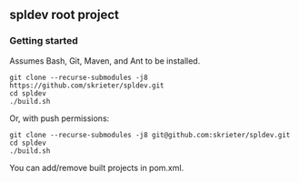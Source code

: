 ## spldev root project

### Getting started

Assumes Bash, Git, Maven, and Ant to be installed.

```
git clone --recurse-submodules -j8 https://github.com/skrieter/spldev.git
cd spldev
./build.sh
```

Or, with push permissions:

```
git clone --recurse-submodules -j8 git@github.com:skrieter/spldev.git
cd spldev
./build.sh
```

You can add/remove built projects in pom.xml.